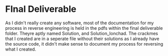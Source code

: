 # FInal Deliverable
As I didn't really create any software, most of the documentation for my process in reverse engineering is held in the pdfs within the final deliverable folder. Theyre aptly named Solution, and Solution_Ionchad.
The crackmes that I created are in a seperate file without their solutions as I already have the source code, it didn't make sense to document my process for reversing what I created.
